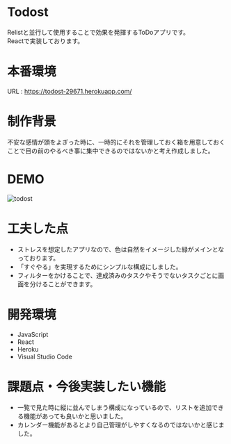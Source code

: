 # Todost
Relistと並行して使用することで効果を発揮するToDoアプリです。
<br>
Reactで実装しております。
 
# 本番環境
URL : https://todost-29671.herokuapp.com/

# 制作背景
不安な感情が頭をよぎった時に、一時的にそれを管理しておく箱を用意しておくことで目の前のやるべき事に集中できるのではないかと考え作成しました。
 
# DEMO

![todost](https://user-images.githubusercontent.com/69156263/96399614-b7a54780-1209-11eb-985c-486a844a709b.gif)
 
# 工夫した点
* ストレスを想定したアプリなので、色は自然をイメージした緑がメインとなっております。
* 「すぐやる」を実現するためにシンプルな構成にしました。
* フィルターをかけることで、達成済みのタスクやそうでないタスクごとに画面を分けることができます。

# 開発環境
* JavaScript
* React
* Heroku
* Visual Studio Code
 
# 課題点・今後実装したい機能
* 一覧で見た時に縦に並んでしまう構成になっているので、リストを追加できる機能があっても良いかと思いました。
* カレンダー機能があるとより自己管理がしやすくなるのではないかと感じました。
